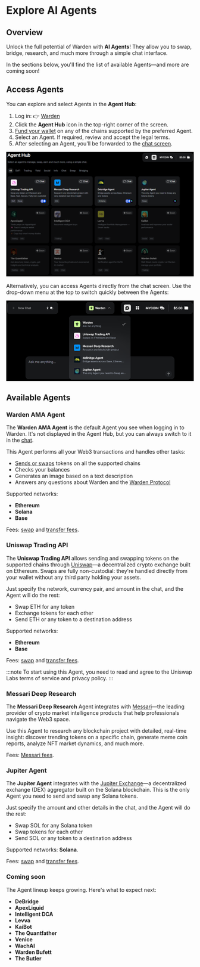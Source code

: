 ﻿---
sidebar_position: 6
---

# Explore AI Agents

## Overview

Unlock the full potential of Warden with **AI Agents**! They allow you to swap, bridge, research, and much more through a simple chat interface.

In the sections below, you'll find the list of available Agents—and more are coming soon!

## Access Agents

You can explore and select Agents in the **Agent Hub**:

1. Log in: 👉 [Warden](https://app.wardenprotocol.org)
2. Click the **Agent Hub** icon in the top-right corner of the screen.
3. [Fund your wallet](manage-assets#deposit-assets) on any of the chains supported by the preferred Agent.
3. Select an Agent. If required, review and accept the legal terms.
4. After selecting an Agent, you'll be forwarded to the [chat screen](use-the-chat).

![The Agent Hub in Warden](../../static/img/warden-app/explore-ai-agents-1.png)

Alternatively, you can access Agents directly from the chat screen. Use the drop-down menu at the top to switch quickly between the Agents:

![Manage AI chats in Warden](../../static/img/warden-app/use-the-chat-3.png)

## Available Agents

### Warden AMA Agent

The **Warden AMA Agent** is the default Agent you see when logging in to Warden. It's not displayed in the Agent Hub, but you can always switch to it in the [chat](use-the-chat).

This Agent performs all your Web3 transactions and handles other tasks:

- [Sends or swaps](manage-assets#send-or-swap-assets) tokens on all the supported chains
- Checks your balances
- Generates an image based on a text description
- Answers any questions about Warden and the [Warden Protocol](https://docs.wardenprotocol.org)

Supported networks:

- **Ethereum**
- **Solana**
- **Base**

Fees: [swap](fees#swap-fees) and [transfer fees](fees#transfer-fees).

### Uniswap Trading API

The **Uniswap Trading API** allows sending and swapping tokens on the supported chains through [Uniswap](https://app.uniswap.org)—a decentralized crypto exchange built on Ethereum. Swaps are fully non-custodial: they're handled directly from your wallet without any third party holding your assets.

Just specify the network, currency pair, and amount in the chat, and the Agent will do the rest:

- Swap ETH for any token
- Exchange tokens for each other
- Send ETH or any token to a destination address

Supported networks:

- **Ethereum**
- **Base**

Fees: [swap](fees#swap-fees) and [transfer fees](fees#transfer-fees).

:::note
To start using this Agent, you need to read and agree to the Uniswap Labs terms of service and privacy policy.
:::

### Messari Deep Research

The **Messari Deep Research** Agent integrates with [Messari](https://messari.io)—the leading provider of crypto market intelligence products that help professionals navigate the Web3 space.

Use this Agent to research any blockchain project with detailed, real-time insight: discover trending tokens on a specific chain, generate meme coin reports, analyze NFT market dynamics, and much more.

Fees: [Messari fees](fees#messari-fees).

### Jupiter Agent

The **Jupiter Agent** integrates with the [Jupiter Exchange](https://jup.ag)—a decentralized exchange (DEX) aggregator built on the Solana blockchain. This is the only Agent you need to send and swap any Solana tokens.

Just specify the amount and other details in the chat, and the Agent will do the rest:

- Swap SOL for any Solana token
- Swap tokens for each other
- Send SOL or any token to a destination address

Supported networks: **Solana**.

Fees: [swap](fees#swap-fees) and [transfer fees](fees#transfer-fees).

### Coming soon

The Agent lineup keeps growing. Here's what to expect next:

- **DeBridge**
- **ApexLiquid**
- **Intelligent DCA**
- **Levva**
- **KaiBot**
- **The Quantfather**
- **Venice**
- **WachAI**
- **Warden Bufett**
- **The Butler**
